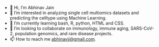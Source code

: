 - 👋 Hi, I’m Abhinav Jain
- 👀 I’m interested in analyzing single cell multiomics datasets and predicting the celltype using Machine Learning.
- 🌱 I’m currently learning bash, R, python, HTML and CSS.
- 💞️ I’m looking to collaborate on immunology, immune aging, SARS-CoV-2, population genomics, and rare disease projects.
- 📫 How to reach me abhinavjj@gmail.com.

<!---
Ajaingithub/Ajaingithub is a ✨ special ✨ repository because its `README.md` (this file) appears on your GitHub profile.
You can click the Preview link to take a look at your changes.
--->
